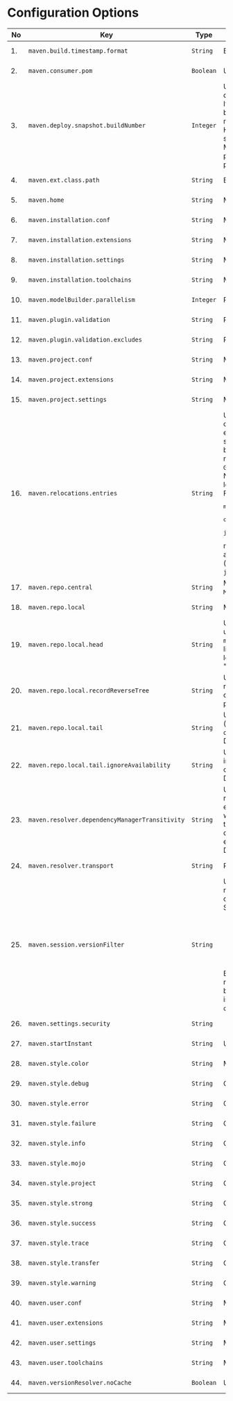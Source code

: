 
# Configuration Options
<!--
Licensed to the Apache Software Foundation (ASF) under one
or more contributor license agreements.  See the NOTICE file
distributed with this work for additional information
regarding copyright ownership.  The ASF licenses this file
to you under the Apache License, Version 2.0 (the
"License"); you may not use this file except in compliance
with the License.  You may obtain a copy of the License at

    http://www.apache.org/licenses/LICENSE-2.0

Unless required by applicable law or agreed to in writing,
software distributed under the License is distributed on an
"AS IS" BASIS, WITHOUT WARRANTIES OR CONDITIONS OF ANY
KIND, either express or implied.  See the License for the
specific language governing permissions and limitations
under the License.
-->





| No | Key | Type | Description | Default Value | Since | Source |
| --- | --- | --- | --- | --- | --- | --- |
| 1. | `maven.build.timestamp.format` | `String` | Build timestamp format. |  `yyyy-MM-dd'T'HH:mm:ssXXX`  | 3.0.0 | Model properties |
| 2. | `maven.consumer.pom` | `Boolean` | User property for enabling/disabling the consumer POM feature. |  `true`  | 4.0.0 | User properties |
| 3. | `maven.deploy.snapshot.buildNumber` | `Integer` | User property for overriding calculated "build number" for snapshot deploys. Caution: this property should be RARELY used (if used at all). It may help in special cases like "aligning" a reactor build subprojects build numbers to perform a "snapshot lock down". Value given here must be <code>maxRemoteBuildNumber + 1</code> or greater, otherwise build will fail. How the number to be obtained is left to user (ie by inspecting snapshot repository metadata or alike). Note: this feature is present in Maven 3.9.7 but with different key: <code>maven.buildNumber</code>. In Maven 4 as part of cleanup effort this key was renamed to properly reflect its purpose. |  -  | 4.0.0 | User properties |
| 4. | `maven.ext.class.path` | `String` | Extensions class path. |  -  |  | User properties |
| 5. | `maven.home` | `String` | Maven home. |  -  | 3.0.0 | User properties |
| 6. | `maven.installation.conf` | `String` | Maven installation configuration directory. |  `${maven.home}/conf`  | 4.0.0 | User properties |
| 7. | `maven.installation.extensions` | `String` | Maven installation extensions. |  `${maven.installation.conf}/extensions.xml`  | 4.0.0 | User properties |
| 8. | `maven.installation.settings` | `String` | Maven installation settings. |  `${maven.installation.conf}/settings.xml`  | 4.0.0 | User properties |
| 9. | `maven.installation.toolchains` | `String` | Maven installation toolchains. |  `${maven.installation.conf}/toolchains.xml`  | 4.0.0 | User properties |
| 10. | `maven.modelBuilder.parallelism` | `Integer` | ProjectBuilder parallelism. |  `cores/2 + 1`  | 4.0.0 | User properties |
| 11. | `maven.plugin.validation` | `String` | Plugin validation level. |  `inline`  | 3.9.2 | User properties |
| 12. | `maven.plugin.validation.excludes` | `String` | Plugin validation exclusions. |  -  | 3.9.6 | User properties |
| 13. | `maven.project.conf` | `String` | Maven project configuration directory. |  `${session.rootDirectory}/.mvn`  | 4.0.0 | User properties |
| 14. | `maven.project.extensions` | `String` | Maven project extensions. |  `${maven.project.conf}/extensions.xml`  | 4.0.0 | User properties |
| 15. | `maven.project.settings` | `String` | Maven project settings. |  `${maven.project.conf}/settings.xml`  | 4.0.0 | User properties |
| 16. | `maven.relocations.entries` | `String` | User controlled relocations. This property is a comma separated list of entries with the syntax <code>GAV&gt;GAV</code>. The first <code>GAV</code> can contain <code>\*</code> for any elem (so <code>\*:\*:\*</code> would mean ALL, something you don't want). The second <code>GAV</code> is either fully specified, or also can contain <code>\*</code>, then it behaves as "ordinary relocation": the coordinate is preserved from relocated artifact. Finally, if right hand <code>GAV</code> is absent (line looks like <code>GAV&gt;</code>), the left hand matching <code>GAV</code> is banned fully (from resolving). <br/> Note: the <code>&gt;</code> means project level, while <code>&gt;&gt;</code> means global (whole session level, so even plugins will get relocated artifacts) relocation. <br/> For example, <pre>maven.relocations.entries = org.foo:\*:\*>, \\<br/>    org.here:\*:\*>org.there:\*:\*, \\<br/>    javax.inject:javax.inject:1>>jakarta.inject:jakarta.inject:1.0.5</pre> means: 3 entries, ban <code>org.foo group</code> (exactly, so <code>org.foo.bar</code> is allowed), relocate <code>org.here</code> to <code>org.there</code> and finally globally relocate (see <code>&gt;&gt;</code> above) <code>javax.inject:javax.inject:1</code> to <code>jakarta.inject:jakarta.inject:1.0.5</code>. |  -  | 4.0.0 | User properties |
| 17. | `maven.repo.central` | `String` | Maven central repository URL. The property will have the value of the <code>MAVEN_REPO_CENTRAL</code> environment variable if it is defined. |  `https://repo.maven.apache.org/maven2`  | 4.0.0 | User properties |
| 18. | `maven.repo.local` | `String` | Maven local repository. |  `${maven.user.conf}/repository`  | 3.0.0 | User properties |
| 19. | `maven.repo.local.head` | `String` | User property for chained LRM: the new "head" local repository to use, and "push" the existing into tail. Similar to <code>maven.repo.local.tail</code>, this property may contain comma separated list of paths to be used as local repositories (combine with chained local repository), but while latter is "appending" this one is "prepending". |  -  | 4.0.0 | User properties |
| 20. | `maven.repo.local.recordReverseTree` | `String` | User property for reverse dependency tree. If enabled, Maven will record ".tracking" directory into local repository with "reverse dependency tree", essentially explaining WHY given artifact is present in local repository. Default: <code>false</code>, will not record anything. |  `false`  | 3.9.0 | User properties |
| 21. | `maven.repo.local.tail` | `String` | User property for chained LRM: list of "tail" local repository paths (separated by comma), to be used with <code>org.eclipse.aether.util.repository.ChainedLocalRepositoryManager</code>. Default value: <code>null</code>, no chained LRM is used. |  -  | 3.9.0 | User properties |
| 22. | `maven.repo.local.tail.ignoreAvailability` | `String` | User property for chained LRM: whether to ignore "availability check" in tail or not. Usually you do want to ignore it. This property is mapped onto corresponding Resolver 2.x property, is like a synonym for it. Default value: <code>true</code>. |  -  | 3.9.0 | User properties |
| 23. | `maven.resolver.dependencyManagerTransitivity` | `String` | User property for selecting dependency manager behaviour regarding transitive dependencies and dependency management entries in their POMs. Maven 3 targeted full backward compatibility with Maven2, hence it ignored dependency management entries in transitive dependency POMs. Maven 4 enables "transitivity" by default, hence unlike Maven2, obeys dependency management entries deep in dependency graph as well. <br/> Default: <code>"true"</code>. |  `true`  | 4.0.0 | User properties |
| 24. | `maven.resolver.transport` | `String` | Resolver transport to use. Can be <code>default</code>, <code>wagon</code>, <code>apache</code>, <code>jdk</code> or <code>auto</code>. |  `default`  | 4.0.0 | User properties |
| 25. | `maven.session.versionFilter` | `String` | User property for version filter expression used in session, applied to resolving ranges: a semicolon separated list of filters to apply. By default, no version filter is applied (like in Maven 3). <br/> Supported filters: <ul> <li>"h" or "h(num)" - highest version or top list of highest ones filter</li> <li>"l" or "l(num)" - lowest version or bottom list of lowest ones filter</li> <li>"s" - contextual snapshot filter</li> <li>"e(G:A:V)" - predicate filter (leaves out G:A:V from range, if hit, V can be range)</li> </ul> Example filter expression: <code>"h(5);s;e(org.foo:bar:1)</code> will cause: ranges are filtered for "top 5" (instead full range), snapshots are banned if root project is not a snapshot, and if range for <code>org.foo:bar</code> is being processed, version 1 is omitted. Value in this property builds <code>org.eclipse.aether.collection.VersionFilter</code> instance. |  -  | 4.0.0 | User properties |
| 26. | `maven.settings.security` | `String` |  |  `${maven.user.conf}/settings-security4.xml`  |  | User properties |
| 27. | `maven.startInstant` | `String` | User property used to store the build timestamp. |  -  | 4.1.0 | User properties |
| 28. | `maven.style.color` | `String` | Maven output color mode. Allowed values are <code>auto</code>, <code>always</code>, <code>never</code>. |  `auto`  | 4.0.0 | User properties |
| 29. | `maven.style.debug` | `String` | Color style for debug messages. |  `bold,f:cyan`  | 4.0.0 | User properties |
| 30. | `maven.style.error` | `String` | Color style for error messages. |  `bold,f:red`  | 4.0.0 | User properties |
| 31. | `maven.style.failure` | `String` | Color style for failure messages. |  `bold,f:red`  | 4.0.0 | User properties |
| 32. | `maven.style.info` | `String` | Color style for info messages. |  `bold,f:blue`  | 4.0.0 | User properties |
| 33. | `maven.style.mojo` | `String` | Color style for mojo messages. |  `f:green`  | 4.0.0 | User properties |
| 34. | `maven.style.project` | `String` | Color style for project messages. |  `f:cyan`  | 4.0.0 | User properties |
| 35. | `maven.style.strong` | `String` | Color style for strong messages. |  `bold`  | 4.0.0 | User properties |
| 36. | `maven.style.success` | `String` | Color style for success messages. |  `bold,f:green`  | 4.0.0 | User properties |
| 37. | `maven.style.trace` | `String` | Color style for trace messages. |  `bold,f:magenta`  | 4.0.0 | User properties |
| 38. | `maven.style.transfer` | `String` | Color style for transfer messages. |  `f:bright-black`  | 4.0.0 | User properties |
| 39. | `maven.style.warning` | `String` | Color style for warning messages. |  `bold,f:yellow`  | 4.0.0 | User properties |
| 40. | `maven.user.conf` | `String` | Maven user configuration directory. |  `${user.home}/.m2`  | 4.0.0 | User properties |
| 41. | `maven.user.extensions` | `String` | Maven user extensions. |  `${maven.user.conf}/extensions.xml`  | 4.0.0 | User properties |
| 42. | `maven.user.settings` | `String` | Maven user settings. |  `${maven.user.conf}/settings.xml`  | 4.0.0 | User properties |
| 43. | `maven.user.toolchains` | `String` | Maven user toolchains. |  `${maven.user.conf}/toolchains.xml`  | 4.0.0 | User properties |
| 44. | `maven.versionResolver.noCache` | `Boolean` | User property for disabling version resolver cache. |  `false`  | 3.0.0 | User properties |

